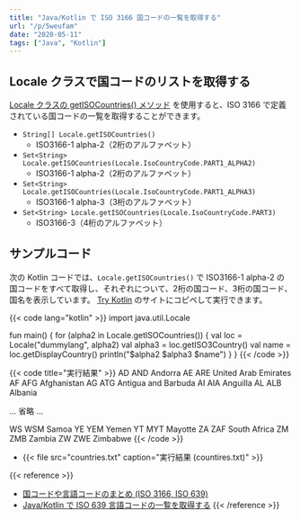 ```yaml
---
title: "Java/Kotlin で ISO 3166 国コードの一覧を取得する"
url: "/p/5weufam"
date: "2020-05-11"
tags: ["Java", "Kotlin"]
---
```


Locale クラスで国コードのリストを取得する
----

[Locale クラスの getISOCountries() メソッド](https://docs.oracle.com/javase/10/docs/api/java/util/Locale.html#getISOCountries()) を使用すると、ISO 3166 で定義されている国コードの一覧を取得することができます。

- `String[] Locale.getISOCountries()`
    - ISO3166-1 alpha-2（2桁のアルファベット）
- `Set<String> Locale.getISOCountries(Locale.IsoCountryCode.PART1_ALPHA2)`
    - ISO3166-1 alpha-2（2桁のアルファベット）
- `Set<String> Locale.getISOCountries(Locale.IsoCountryCode.PART1_ALPHA3)`
    - ISO3166-1 alpha-3（3桁のアルファベット）
- `Set<String> Locale.getISOCountries(Locale.IsoCountryCode.PART3)`
    - ISO3166-3（4桁のアルファベット）


サンプルコード
----

次の Kotlin コードでは、`Locale.getISOCountries()` で ISO3166-1 alpha-2 の国コードをすべて取得し、それぞれについて、2桁の国コード、3桁の国コード、国名を表示しています。
[Try Kotlin](https://try.kotlinlang.org/) のサイトにコピペして実行できます。

{{< code lang="kotlin" >}}
import java.util.Locale

fun main() {
    for (alpha2 in Locale.getISOCountries()) {
        val loc = Locale("dummylang", alpha2)
        val alpha3 = loc.getISO3Country()
        val name = loc.getDisplayCountry()
        println("$alpha2  $alpha3  $name")
    }
}
{{< /code >}}

{{< code title="実行結果" >}}
AD  AND  Andorra
AE  ARE  United Arab Emirates
AF  AFG  Afghanistan
AG  ATG  Antigua and Barbuda
AI  AIA  Anguilla
AL  ALB  Albania

... 省略 ...

WS  WSM  Samoa
YE  YEM  Yemen
YT  MYT  Mayotte
ZA  ZAF  South Africa
ZM  ZMB  Zambia
ZW  ZWE  Zimbabwe
{{< /code >}}

- {{< file src="countries.txt" caption="実行結果 (countires.txt)" >}}

{{< reference >}}
- [国コードや言語コードのまとめ (ISO 3166, ISO 639)](/p/tfs5gr3)
- [Java/Kotlin で ISO 639 言語コードの一覧を取得する](/p/wjxanza)
{{< /reference >}}

